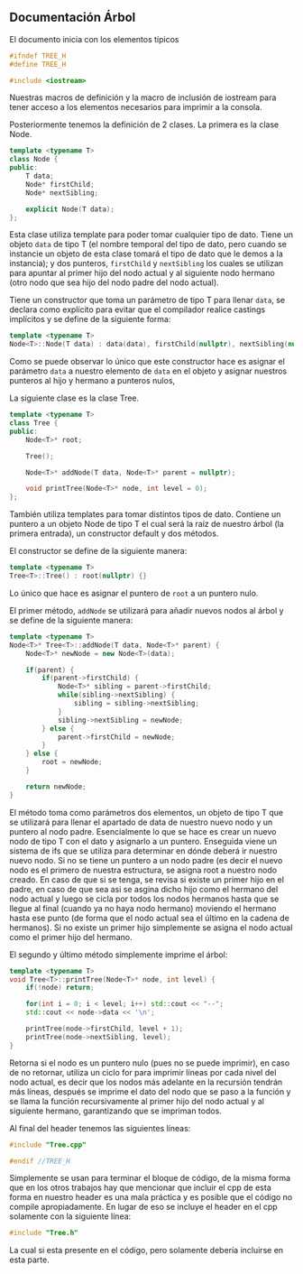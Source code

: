 <!-- LTeX: language=es -->
## Documentación Árbol
El documento inicia con los elementos típicos

```C++
#ifndef TREE_H
#define TREE_H

#include <iostream>
```

Nuestras macros de definición y la macro de inclusión de iostream para tener acceso a los elementos necesarios para imprimir a la consola.

Posteriormente tenemos la definición de 2 clases. La primera es la clase Node.

```C++
template <typename T>
class Node {
public:
    T data;
    Node* firstChild;
    Node* nextSibling;

    explicit Node(T data);
};
```

Esta clase utiliza template para poder tomar cualquier tipo de dato. Tiene un objeto `data` de tipo T (el nombre temporal del tipo de dato, pero cuando se instancie un objeto de esta clase tomará el tipo de dato que le demos a la instancia); y dos punteros, `firstChild` y `nextSibling` los cuales se utilizan para apuntar al primer hijo del nodo actual y al siguiente nodo hermano (otro nodo que sea hijo del nodo padre del nodo actual). 

Tiene un constructor que toma un parámetro de tipo T para llenar `data`, se declara como explícito para evitar que el compilador realice castings implícitos y se define de la siguiente forma:

```C++
template <typename T>
Node<T>::Node(T data) : data(data), firstChild(nullptr), nextSibling(nullptr) {}
```

Como se puede observar lo único que este constructor hace es asignar el parámetro `data` a nuestro elemento de `data` en el objeto y asignar nuestros punteros al hijo y hermano a punteros nulos, 

La siguiente clase es la clase Tree.

```C++
template <typename T>
class Tree {
public:
    Node<T>* root;

    Tree();

    Node<T>* addNode(T data, Node<T>* parent = nullptr);

    void printTree(Node<T>* node, int level = 0);
};
```

También utiliza templates para tomar distintos tipos de dato. Contiene un puntero a un objeto Node de tipo T el cual será la raíz de nuestro árbol (la primera entrada), un constructor default y dos métodos.

El constructor se define de la siguiente manera:

```C++
template <typename T>
Tree<T>::Tree() : root(nullptr) {}
```

Lo único que hace es asignar el puntero de `root` a un puntero nulo.

El primer método, `addNode` se utilizará para añadir nuevos nodos al árbol y se define de la siguiente manera:

```C++
template <typename T>
Node<T>* Tree<T>::addNode(T data, Node<T>* parent) {
    Node<T>* newNode = new Node<T>(data);

    if(parent) {
        if(parent->firstChild) {
            Node<T>* sibling = parent->firstChild;
            while(sibling->nextSibling) {
                sibling = sibling->nextSibling;
            }
            sibling->nextSibling = newNode;
        } else {
            parent->firstChild = newNode;
        }
    } else {
        root = newNode;
    }

    return newNode;
}
```
El método toma como parámetros dos elementos, un objeto de tipo T que se utilizará para llenar el apartado de data de nuestro nuevo nodo y un puntero al nodo padre. Esencialmente lo que se hace es crear un nuevo nodo de tipo T con el dato y asignarlo a un puntero. Enseguida viene un sistema de ifs que se utiliza para determinar en dónde deberá ir nuestro nuevo nodo. Si no se tiene un puntero a un nodo padre (es decir el nuevo nodo es el primero de nuestra estructura, se asigna root a nuestro nodo creado. En caso de que si se tenga, se revisa si existe un primer hijo en el padre, en caso de que sea asi se asgina dicho hijo como el hermano del nodo actual y luego se cicla por todos los nodos hermanos hasta que se llegue al final (cuando ya no haya nodo hermano) moviendo el hermano hasta ese punto (de forma que el nodo actual sea el último en la cadena de hermanos). Si no existe un primer hijo simplemente se asigna el nodo actual como el primer hijo del hermano.

El segundo y último método simplemente imprime el árbol:

```C++
template <typename T>
void Tree<T>::printTree(Node<T>* node, int level) {
    if(!node) return;

    for(int i = 0; i < level; i++) std::cout << "--";
    std::cout << node->data << '\n';

    printTree(node->firstChild, level + 1);
    printTree(node->nextSibling, level);
}
```

Retorna si el nodo es un puntero nulo (pues no se puede imprimir), en caso de no retornar, utiliza un ciclo for para imprimir líneas por cada nivel del nodo actual, es decir que los nodos más adelante en la recursión tendrán más líneas, después se imprime el dato del nodo que se paso a la función y se llama la función recursivamente al primer hijo del nodo actual y al siguiente hermano, garantizando que se impriman todos.

Al final del header tenemos las siguientes líneas:

```C++
#include "Tree.cpp"

#endif //TREE_H
```

Simplemente se usan para terminar el bloque de código, de la misma forma que en los otros trabajos hay que mencionar que incluir el cpp de esta forma en nuestro header es una mala práctica y es posible que el código no compile apropiadamente. En lugar de eso se incluye el header en el cpp solamente con la siguiente línea:

```C++
#include "Tree.h"
```

La cual si esta presente en el código, pero solamente debería incluirse en esta parte.
